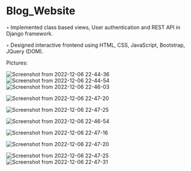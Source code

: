 # Blog_Website

◦ Implemented class based views, User authentication and REST API in Django framework.

◦ Designed interactive frontend using HTML, CSS, JavaScript, Bootstrap, JQuery (DOM).

Pictures:

![Screenshot from 2022-12-06 22-44-36](https://user-images.githubusercontent.com/71372587/205979455-7936565e-7e27-4da5-84c1-9c15b18e965f.png)
![Screenshot from 2022-12-06 22-44-54](https://user-images.githubusercontent.com/71372587/205979465-1701af6c-bad0-482f-a93a-144f03b8b4ec.png)
![Screenshot from 2022-12-06 22-46-03](https://user-images.githubusercontent.com/71372587/205979470-76335e3c-7f82-40f6-9d57-48cd13541a2d.png)

![Screenshot from 2022-12-06 22-47-20](https://user-images.githubusercontent.com/71372587/205979484-c04efd45-e93c-4dac-bfb2-75da2033c697.png)

![Screenshot from 2022-12-06 22-47-25](https://user-images.githubusercontent.com/71372587/205979937-78f1fd7d-ab5e-4590-88b1-e9a1061da564.png)

![Screenshot from 2022-12-06 22-46-54](https://user-images.githubusercontent.com/71372587/205979767-28697545-9f11-40a6-b691-993706cb7840.png)

![Screenshot from 2022-12-06 22-47-16](https://user-images.githubusercontent.com/71372587/205980607-ea7002b0-f120-4aed-9bed-5c79a6073fd7.png)

![Screenshot from 2022-12-06 22-47-20](https://user-images.githubusercontent.com/71372587/205979995-8d8cd338-412f-4194-8ed5-76578339ecc7.png)

![Screenshot from 2022-12-06 22-47-25](https://user-images.githubusercontent.com/71372587/205979488-552f15ce-9c80-41ec-8402-f1ebfcfff030.png)
![Screenshot from 2022-12-06 22-47-31](https://user-images.githubusercontent.com/71372587/205979498-4ce67bae-838d-40e3-b9c0-7514b37c76f1.png)
